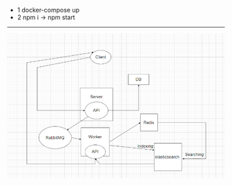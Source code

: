 + 1 docker-compose up
+ 2 npm i -> npm start
------------------------------------
![image](design.png)